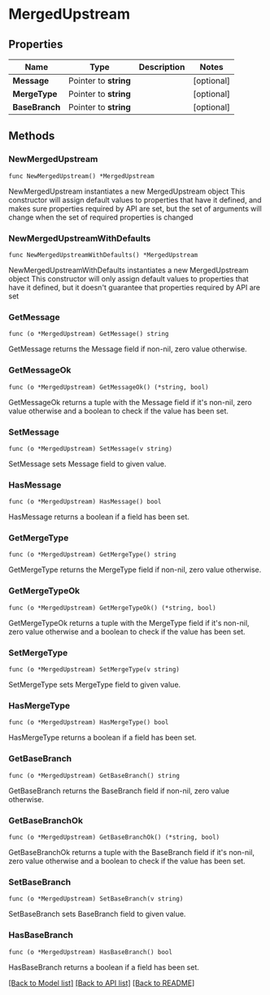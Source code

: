# MergedUpstream

## Properties

Name | Type | Description | Notes
------------ | ------------- | ------------- | -------------
**Message** | Pointer to **string** |  | [optional] 
**MergeType** | Pointer to **string** |  | [optional] 
**BaseBranch** | Pointer to **string** |  | [optional] 

## Methods

### NewMergedUpstream

`func NewMergedUpstream() *MergedUpstream`

NewMergedUpstream instantiates a new MergedUpstream object
This constructor will assign default values to properties that have it defined,
and makes sure properties required by API are set, but the set of arguments
will change when the set of required properties is changed

### NewMergedUpstreamWithDefaults

`func NewMergedUpstreamWithDefaults() *MergedUpstream`

NewMergedUpstreamWithDefaults instantiates a new MergedUpstream object
This constructor will only assign default values to properties that have it defined,
but it doesn't guarantee that properties required by API are set

### GetMessage

`func (o *MergedUpstream) GetMessage() string`

GetMessage returns the Message field if non-nil, zero value otherwise.

### GetMessageOk

`func (o *MergedUpstream) GetMessageOk() (*string, bool)`

GetMessageOk returns a tuple with the Message field if it's non-nil, zero value otherwise
and a boolean to check if the value has been set.

### SetMessage

`func (o *MergedUpstream) SetMessage(v string)`

SetMessage sets Message field to given value.

### HasMessage

`func (o *MergedUpstream) HasMessage() bool`

HasMessage returns a boolean if a field has been set.

### GetMergeType

`func (o *MergedUpstream) GetMergeType() string`

GetMergeType returns the MergeType field if non-nil, zero value otherwise.

### GetMergeTypeOk

`func (o *MergedUpstream) GetMergeTypeOk() (*string, bool)`

GetMergeTypeOk returns a tuple with the MergeType field if it's non-nil, zero value otherwise
and a boolean to check if the value has been set.

### SetMergeType

`func (o *MergedUpstream) SetMergeType(v string)`

SetMergeType sets MergeType field to given value.

### HasMergeType

`func (o *MergedUpstream) HasMergeType() bool`

HasMergeType returns a boolean if a field has been set.

### GetBaseBranch

`func (o *MergedUpstream) GetBaseBranch() string`

GetBaseBranch returns the BaseBranch field if non-nil, zero value otherwise.

### GetBaseBranchOk

`func (o *MergedUpstream) GetBaseBranchOk() (*string, bool)`

GetBaseBranchOk returns a tuple with the BaseBranch field if it's non-nil, zero value otherwise
and a boolean to check if the value has been set.

### SetBaseBranch

`func (o *MergedUpstream) SetBaseBranch(v string)`

SetBaseBranch sets BaseBranch field to given value.

### HasBaseBranch

`func (o *MergedUpstream) HasBaseBranch() bool`

HasBaseBranch returns a boolean if a field has been set.


[[Back to Model list]](../README.md#documentation-for-models) [[Back to API list]](../README.md#documentation-for-api-endpoints) [[Back to README]](../README.md)


